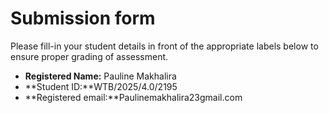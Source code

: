 # Submission form

Please fill-in your student details in front of the appropriate labels
below to ensure proper grading of assessment.

- **Registered Name:** Pauline Makhalira
- **Student ID:**WTB/2025/4.0/2195
- **Registered email:**Paulinemakhalira23gmail.com
